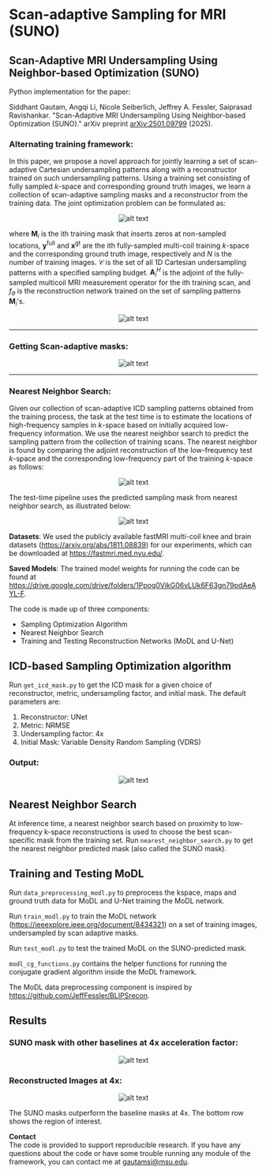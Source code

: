 # Scan-adaptive Sampling for MRI (SUNO)
## Scan-Adaptive MRI Undersampling Using Neighbor-based Optimization (SUNO)

Python implementation for the paper:

Siddhant Gautam, Angqi Li, Nicole Seiberlich, Jeffrey A. Fessler, Saiprasad Ravishankar. "Scan-Adaptive MRI Undersampling Using Neighbor-based Optimization (SUNO)." arXiv preprint [arXiv:2501.09799](https://arxiv.org/abs/2501.09799) (2025).

### Alternating training framework:
In this paper, we propose a novel approach for jointly learning a set of scan-adaptive Cartesian undersampling patterns along with a reconstructor trained on such undersampling patterns. 
Using a training set consisting of fully sampled $k$-space and corresponding ground truth images, we learn a collection of scan-adaptive sampling masks and a reconstructor from the training data. The joint optimization problem can be formulated as:

<p align="center">
  <img src="https://raw.githubusercontent.com/sidgautam95/adaptive-sampling-mri-suno/main/figures/joint_optimization_equation.png" alt="alt text" />
</p>

<!-- $$ \underset{\theta, M_i}{\min} \sum_{i=1}^N ‖ f_{\theta} (\mathbf{A}_i^H \mathbf{M}_i \mathbf{y}^{\mathrm{full}}_i ) - \mathbf{x}^{\mathrm{gt}}_i ‖_2^2 $$ -->

where $\mathbf{M}_i$ is the ith training mask that inserts zeros at non-sampled locations,
$\mathbf{y}^{\mathrm{full}}$ and $\mathbf{x}^{\mathrm{gt}}$
are the ith fully-sampled multi-coil training $k$-space and the corresponding ground truth image, respectively and $N$ is the number of training images.
$\mathcal{C}$ is the set of all 1D Cartesian undersampling patterns with a specified sampling budget.
$\mathbf{A}_i^H$ is the adjoint of the fully-sampled multicoil MRI measurement operator for the ith training scan,
and $f_{\theta}$ is the reconstruction network trained on the set of sampling patterns $\mathbf{M}_i$'s. 

<p align="center">
  <img src="https://raw.githubusercontent.com/sidgautam95/adaptive-sampling-mri-suno/main/figures/icd_alternating.png" alt="alt text" />
</p>

---
### Getting Scan-adaptive masks:

<p align="center">
  <img src="https://raw.githubusercontent.com/sidgautam95/adaptive-sampling-mri-suno/main/figures/mri_train_pipeline.png" alt="alt text" />
</p>

---
### Nearest Neighbor Search:
Given our collection of scan-adaptive ICD sampling patterns obtained from the training process, the task at the test time is to estimate the locations of high-frequency samples in $k$-space based on initially acquired low-frequency information. We use the nearest neighbor search to predict the sampling pattern from the collection of training scans. The nearest neighbor is found by comparing the adjoint reconstruction of the low-frequency test $k$-space and the corresponding low-frequency part of the training $k$-space as follows:

<p align="center">
  <img src="https://raw.githubusercontent.com/sidgautam95/adaptive-sampling-mri-suno/main/figures/neighbor_finding_equation.png" alt="alt text" />
</p>

The test-time pipeline uses the predicted sampling mask from nearest neighbor search, as illustrated below:

<p align="center">
  <img src="https://raw.githubusercontent.com/sidgautam95/adaptive-sampling-mri-suno/main/figures/mri_testing_pipeline_nn.png" alt="alt text" />
</p>

**Datasets**: We used the publicly available fastMRI multi-coil knee and brain datasets (https://arxiv.org/abs/1811.08839) for our experiments, which can be downloaded at https://fastmri.med.nyu.edu/. 

**Saved Models**: The trained model weights for running the code can be found at https://drive.google.com/drive/folders/1Ppog0VikG06vLUk6F63gn79pdAeAYL-F.

The code is made up of three components: 
* Sampling Optimization Algorithm
* Nearest Neighbor Search
* Training and Testing Reconstruction Networks (MoDL and U-Net)

## ICD-based Sampling Optimization algorithm

Run `get_icd_mask.py` to get the ICD mask for a given choice of reconstructor, metric, undersampling factor, and initial mask. The default parameters are:
1. Reconstructor: UNet
2. Metric: NRMSE
3. Undersampling factor: 4x
4. Initial Mask: Variable Density Random Sampling (VDRS)

### Output:

<p align="center">
  <img src="https://raw.githubusercontent.com/sidgautam95/adaptive-sampling-mri-suno/main/figures/icd_recon_4x.png" alt="alt text" />
</p>

## Nearest Neighbor Search
At inference time, a nearest neighbor search based on proximity to low-frequency k-space reconstructions is used to choose the best scan-specific mask from the training set.
Run `nearest_neighbor_search.py` to get the nearest neighbor predicted mask (also called the SUNO mask).

## Training and Testing MoDL

Run `data_preprocessing_modl.py` to preprocess the kspace, maps and ground truth data for MoDL and U-Net training the MoDL network.

Run `train_modl.py` to train the MoDL network (https://ieeexplore.ieee.org/document/8434321) on a set of training images, undersampled by scan adaptive masks.

Run `test_modl.py` to test the trained MoDL on the SUNO-predicted mask.

`modl_cg_functions.py` contains the helper functions for running the conjugate gradient algorithm inside the MoDL framework.

The MoDL data preprocessing component is inspired by https://github.com/JeffFessler/BLIPSrecon.

## Results
### SUNO mask with other baselines at 4x acceleration factor:

<p align="center">
  <img src="https://raw.githubusercontent.com/sidgautam95/adaptive-sampling-mri-suno/main/figures/icd_vs_baseline_masks_fastmri_4x.png" alt="alt text" />
</p>

### Reconstructed Images at 4x:

<p align="center">
  <img src="https://raw.githubusercontent.com/sidgautam95/adaptive-sampling-mri-suno/main/figures/img_recon_all_masks.png" alt="alt text" />
</p>

The SUNO masks outperform the baseline masks at 4x. The bottom row shows the region of interest.

**Contact**  
The code is provided to support reproducible research. If you have any questions about the code or have some trouble running any module of the framework, you can contact me at gautamsi@msu.edu.
